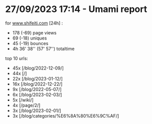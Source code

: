 # 27/09/2023 17:14 - Umami report
for www.shifeiti.com [24h] :

 - 178 (-69) page views
 - 69 (-18) uniques
 - 45 (-19) bounces
 - 4h 36' 38'' (57' 57'') totaltime


top 10 urls:
 - 45x [/blog/2022-12-09/]
 - 44x [/]
 - 22x [/blog/2023-01-12/]
 - 16x [/blog/2022-12-22/]
 - 9x [/blog/2022-05-07/]
 - 6x [/blog/2023-02-03/]
 - 5x [/wiki/]
 - 4x [/page/2/]
 - 3x [/blog/2023-02-01/]
 - 3x [/blog/categories/%E6%8A%80%E6%9C%AF/]


